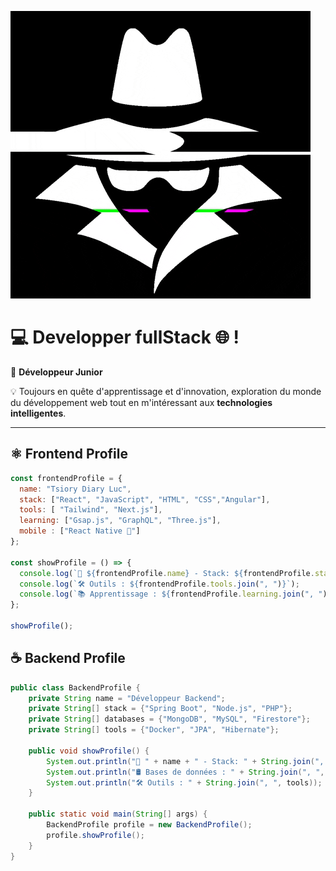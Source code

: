 ![Cover](https://github.com/DIARY7/DIARY7/blob/main/img/giphy.gif)
# 💻 Developper fullStack 🌐 !

🚀 **Développeur Junior**  

💡 Toujours en quête d'apprentissage et d'innovation, exploration du monde du développement web tout en m'intéressant aux **technologies intelligentes**.  

---

## ⚛️ Frontend Profile 
```jsx
const frontendProfile = {
  name: "Tsiory Diary Luc",
  stack: ["React", "JavaScript", "HTML", "CSS","Angular"],
  tools: [ "Tailwind", "Next.js"],
  learning: ["Gsap.js", "GraphQL", "Three.js"],
  mobile : ["React Native 📱"]
};

const showProfile = () => {
  console.log(`🚀 ${frontendProfile.name} - Stack: ${frontendProfile.stack.join(", ")}`);
  console.log(`🛠️ Outils : ${frontendProfile.tools.join(", ")}`);
  console.log(`📚 Apprentissage : ${frontendProfile.learning.join(", ")}`);
};

showProfile();
```
## ☕ Backend Profile 
```java
public class BackendProfile {
    private String name = "Développeur Backend";
    private String[] stack = {"Spring Boot", "Node.js", "PHP"};
    private String[] databases = {"MongoDB", "MySQL", "Firestore"};
    private String[] tools = {"Docker", "JPA", "Hibernate"};

    public void showProfile() {
        System.out.println("🚀 " + name + " - Stack: " + String.join(", ", stack));
        System.out.println("🛢️ Bases de données : " + String.join(", ", databases));
        System.out.println("🛠️ Outils : " + String.join(", ", tools));
    }

    public static void main(String[] args) {
        BackendProfile profile = new BackendProfile();
        profile.showProfile();
    }
}

```

